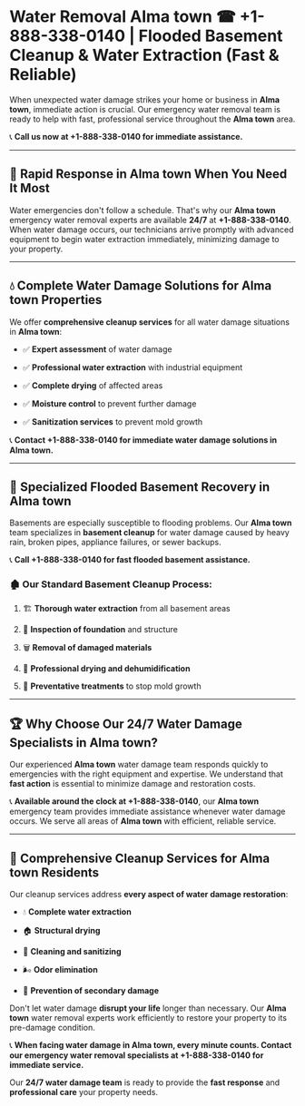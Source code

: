 # Water Removal Alma town ☎ +1-888-338-0140 | Flooded Basement Cleanup & Water Extraction (Fast & Reliable)

When unexpected water damage strikes your home or business in **Alma town**, immediate action is crucial. Our emergency water removal team is ready to help with fast, professional service throughout the **Alma town** area. 

📞 **Call us now at +1-888-338-0140 for immediate assistance.**
---
## 🚀 Rapid Response in Alma town When You Need It Most
Water emergencies don't follow a schedule. That's why our **Alma town** emergency water removal experts are available **24/7** at **+1-888-338-0140**. When water damage occurs, our technicians arrive promptly with advanced equipment to begin water extraction immediately, minimizing damage to your property.
---
## 💧 Complete Water Damage Solutions for Alma town Properties
We offer **comprehensive cleanup services** for all water damage situations in **Alma town**:
- ✅ **Expert assessment** of water damage  
- ✅ **Professional water extraction** with industrial equipment  
- ✅ **Complete drying** of affected areas  
- ✅ **Moisture control** to prevent further damage  
- ✅ **Sanitization services** to prevent mold growth  
📞 **Contact +1-888-338-0140 for immediate water damage solutions in Alma town.**
---
## 🌊 Specialized Flooded Basement Recovery in Alma town
Basements are especially susceptible to flooding problems. Our **Alma town** team specializes in **basement cleanup** for water damage caused by heavy rain, broken pipes, appliance failures, or sewer backups. 
📞 **Call +1-888-338-0140 for fast flooded basement assistance.**
### 🏚️ Our Standard Basement Cleanup Process:
1. 🏗️ **Thorough water extraction** from all basement areas  
2. 🔎 **Inspection of foundation** and structure  
3. 🗑️ **Removal of damaged materials**  
4. 💨 **Professional drying and dehumidification**  
5. 🚫 **Preventative treatments** to stop mold growth  
---
## 🏆 Why Choose Our 24/7 Water Damage Specialists in Alma town?
Our experienced **Alma town** water damage team responds quickly to emergencies with the right equipment and expertise. We understand that **fast action** is essential to minimize damage and restoration costs.
📞 **Available around the clock at +1-888-338-0140**, our **Alma town** emergency team provides immediate assistance whenever water damage occurs. We serve all areas of **Alma town** with efficient, reliable service.
---
## 🧹 Comprehensive Cleanup Services for Alma town Residents
Our cleanup services address **every aspect of water damage restoration**:
- 💧 **Complete water extraction**  
- 🏠 **Structural drying**  
- 🧼 **Cleaning and sanitizing**  
- 🌬️ **Odor elimination**  
- 🚫 **Prevention of secondary damage**  
Don't let water damage **disrupt your life** longer than necessary. Our **Alma town** water removal experts work efficiently to restore your property to its pre-damage condition.
📞 **When facing water damage in Alma town, every minute counts. Contact our emergency water removal specialists at +1-888-338-0140 for immediate service.**
Our **24/7 water damage team** is ready to provide the **fast response** and **professional care** your property needs.
